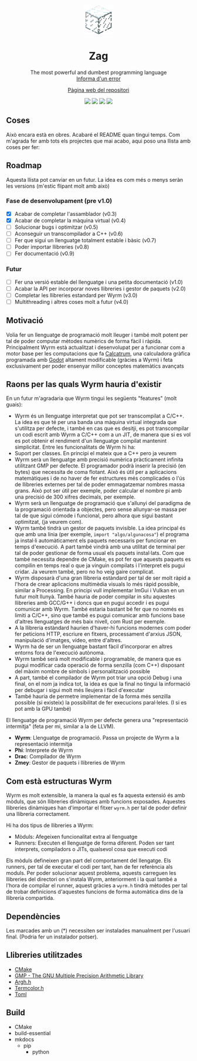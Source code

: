 <br />
 <p align="center">
  <img src="logo.png" alt="Logo" width="80" height="80">

  <h1 align="center">Zag</h1>
    <p align="center">
    The most powerful and dumbest programming language
    <br />
    <a href="https://git.aranroig.com/BinarySandia04/Wyrm/issues">Informa d'un error</a>
</p>
<p align="center">
  <a href="https://git.aranroig.com/BinarySandia04/Wyrm">Pàgina web del repositori</a>
</p>
<p align="center">
<img src="https://img.shields.io/github/repo-size/BinarySandia04/Wyrm?color=%23fff&label=Repo%20size&style=for-the-badge">
<img src="https://img.shields.io/github/languages/code-size/BinarySandia04/Wyrm?color=%23ccc&style=for-the-badge">
<img src="https://img.shields.io/github/v/tag/BinarySandia04/Wyrm?color=%23a5dff2&label=Version&style=for-the-badge">
<img src="https://img.shields.io/github/downloads/BinarySandia04/Wyrm/total?style=for-the-badge">
</p>

## Coses
Això encara està en obres. Acabaré el README quan tingui temps. Com m'agrada fer amb tots els projectes que mai acabo, aqui poso una llista amb coses per fer:


## Roadmap
Aquesta llista pot canviar en un futur. La idea es com més o menys seràn les versions (m'estic flipant molt amb això)

### Fase de desenvolupament (pre v1.0)
- [X] Acabar de completar l'assamblador (v0.3)
- [X] Acabar de completar la màquina virtual (v0.4)
- [ ] Solucionar bugs i optimitzar (v0.5)
- [ ] Aconseguir un transcompilador a C++ (v0.6)
- [ ] Fer que sigui un llenguatge totalment estable i bàsic (v0.7)
- [ ] Poder importar llibreries (v0.8)
- [ ] Fer documentació (v0.9)

### Futur
- [ ] Fer una versió estable del llenguatge i una petita documentació (v1.0)
- [ ] Acabar la API per incorporar noves llibreries i gestor de paquets (v2.0)
- [ ] Completar les llibreries estandard per Wyrm (v3.0)
- [ ] Multithreading i altres coses molt a futur (v4.0)

## Motivació

Volia fer un llenguatge de programació molt lleuger i també molt potent per tal de poder
computar mètodes numèrics de forma fàcil i ràpida. Principalment Wyrm està actualitzat i desenvolupat
per a funcionar com a motor base per les computacions que fa [Calcatrum](https://git.aranroig.com/BinarySandia04/Calcutrum), una calculadora gràfica programada amb [Godot](https://github.com/godotengine/godot) altament modificable (gràcies a Wyrm) i feta exclusivament per poder ensenyar millor conceptes matemàtics avançats

## Raons per las quals Wyrm hauria d'existir

En un futur m'agradaria que Wyrm tingui les següents "features" (molt guais):

- Wyrm és un llenguatge interpretat que pot ser transcompilat a C/C++. La idea es que té per una banda una màquina virtual integrada que s'utilitza per defecte, i també en cas que es desitji, es pot transcompilar un codi escrit amb Wyrm a C/C++ com a un JIT, de manera que si es vol es pot obtenir el rendiment d'un llenguatge compilat mantenint simplicitat. Entre les funcionalitats de Wyrm hi ha:
- Suport per classes. En principi el mateix que a C++ pero ja veurem
- Wyrm serà un llenguatge amb precisió numèrica pràcticament infinita utilitzant GMP per defecte. El programador podrà inserir la precisió (en bytes) que necessita de coma flotant. Això és útil per a aplicacions matemàtiques i de no haver de fer estructures més complicades o l'ús de llibreries externes per tal de poder emmagatzemar nombres massa grans. Això pot ser útil per exemple, poder calcular el nombre pi amb una precisió de 300 xifres decimals, per exemple.
- Wyrm serà un llenguatge de programació que s'allunyi del paradigma de la programació orientada a objectes, pero sense allunyar-se massa per tal de que sigui cómode i funcional, pero alhora que sigui bastant optimitzat, (ja veurem com).
- Wyrm també tindrà un gestor de paquets invisible. La idea principal és que amb una línia (per exemple, `import "algo/algunacosa"`) el programa ja instal·li automàticament els paquets necessaris per funcionar en temps d'execució. A part també vindrà amb una utilitat de terminal per tal de poder gestionar de forma usual els paquets instal·lats. Com que també necessita dependre de CMake, es pot fer que aquests paquets es compilin en temps real o que ja vinguin compilats i l'interpret els pugui cridar. Ja veurem també, pero no ho veig gaire complicat.
- Wyrm disposarà d'una gran llibreria estàndard per tal de ser molt ràpid a l'hora de crear aplicacions multimèdia visuals lo més ràpid possible, similar a Processing. En principi vull implementar ImGui i Vulkan en un futur molt llunyà. També hauria de poder compilar in situ aquestes llibreries amb GCC/G++ i doncs que en pugui accedir i es pugui comunicar amb Wyrm. També estaria bastant bé fer que no només es limiti a C/C++, sino que també es pugui comunicar amb funcions base d'altres llenguatges de més baix nivell, com Rust per exemple.
- A la llibreria estàndard haurien d'haver-hi funcions modernes com poder fer peticions HTTP, escriure en fitxers, processament d'arxius JSON, manipulació d'imatges, vídeo, entre d'altres.
- Wyrm ha de ser un llenguatge bastant fàcil d'incorporar en altres entorns fora de l'execució autònoma.
- Wyrm també serà molt modificable i programable, de manera que es pugui modificar cada operació de forma senzilla (com C++) disposant del màxim nombre de símbols i personalització possible
- A part, també el compilador de Wyrm pot triar una opció Debug i una final, on el nom ja indica tot, la idea es que la final no tingui la informació per debugar i sigui molt més lleujera i fàcil d'executar
- També hauria de permetre implementar de la forma més senzilla possible (si existeix) la possibilitat de fer execucions paral·leles. (I si es pot amb la GPU també)

El llenguatge de programació Wyrm per defecte genera una "representació intermitja" (feta per mi, similar a la de LLVM).

- **Wyrm**: Llenguatge de programació. Passa un projecte de Wyrm a la representació intermitja
- **Phi**: Interprete de Wyrm
- **Drac**: Compilador de Wyrm
- **Zmey**: Gestor de paquets i llibreries de Wyrm

## Com està estructuras Wyrm

Wyrm es molt extensible, la manera la qual es fa aquesta extensió és amb mòduls, que són llibreries dinàmiques amb funcions exposades.
Aquestes llibreries dinàmiques han d'importar el fitxer `wyrm.h` per tal de poder definir una llibreria correctament.

Hi ha dos tipus de llibreries a Wyrm:

- Mòduls: Afegeixen funcionalitat extra al llenguatge
- Runners: Executen el llenguatge de forma diferent. Poden ser tant interprets, compiladors o JITs, qualsevol cosa que executi codi

Els mòduls defineixen gran part del comportament del llengatge. Els runners, per tal de executar el codi per tant, han de fer
referència als moduls. Per poder solucionar aquest problema, aquests carreguen les llibreries del directori on s'instala Wyrm,
anteriorment i la qual també a l'hora de compilar el runner, aquest gràcies a `wyrm.h` tindrà mètodes per tal de trobar definicions
d'aquestes funcions de forma automàtica dins de la llibreria compartida.

## Dependències

Les marcades amb un (*) necessiten ser instalades manualment per l'usuari final. (Podria fer un instalador potser).

## Llibreries utilitzades

- [CMake](https://cmake.org/)
- [GMP - The GNU Multiple Precision Arithmetic Library](https://gmplib.org/)
- [Argh.h]()
- [Termcolor.h]()
- [Toml]()

## Build
- CMake
- build-essential
- mkdocs
  - pip
    - python
